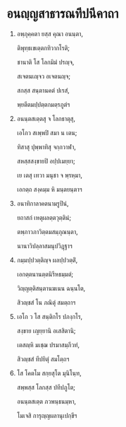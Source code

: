 <h1>อนญฺญสาธารณทีปนีคาถา</h1>
<ol>
<li>
อพฺภุคฺคตา ยสฺส คุณา อนนฺตา,  
  
ติพุทฺธเขเตฺตกทิวากโรติ;  
  
ชานาติ โส โลกมิมํ ปรญฺจ,  
  
สเจตนเญฺจว อเจตนญฺจ;  
  
สกสฺส สนฺตานคตํ ปเรสํ,  
  
พฺยตีตมปฺปตฺตกมตฺรภูตํฯ  
</li>
  
<li>
อนนฺตสเตฺตสุ จ โลกธาตุสุ,  
  
เอโกว สเพฺพปิ สมา น เตน;  
  
ทิสาสุ ปุพฺพาทิสุ จกฺกวาฬา,  
  
สหสฺสสงฺขายปิ อปฺปเมยฺยา;  
  
เย เตสุ เทวา มนุชา จ พฺรหฺมา,  
  
เอกตฺถ สงฺคมฺม หิ มนฺตยนฺตาฯ  
</li>
  
<li>
อนาทิกาลาคตนามรูปินํ,  
  
ยถาสกํ เหตุผลตฺตวุตฺตินํ;  
  
ตพฺภาวภาวิตฺตมสมฺภุณนฺตา,  
  
นานาวิปลฺลาสมนุปวิฎฺฐาฯ  
</li>
  
<li>
กมฺมปฺปวตฺติญฺจ ผลปฺปวตฺติํ,  
  
เอกตฺตนานตฺตนิรีหธมฺมตํ;  
  
วิญฺญตฺติสนฺตานฆเนน ฉนฺนโต,  
  
สิวญฺชสํ โน ภณิตุํ สมตฺถาฯ  
</li>
  
<li>
เอโก ว โส สนฺติกโร ปภงฺกโร,  
  
สงฺขาย เญยฺยานิ อเสสิตานิ;  
  
เตสญฺหิ มเชฺฌ ปรมาสมฺภีวทํ,  
  
สิวญฺชสํ ทีปยิตุํ สมโตฺถฯ  
</li>
  
<li>
โส โคตโม สกฺยสุโต มุนิโนฺท,  
  
สพฺพสฺส โลกสฺส ปทีปภูโต;  
  
อนนฺตสเตฺต ภวพนฺธนมฺหา,  
  
โมเจสิ การุญฺญผลานุเปกฺขีฯ  
</li>
  
  
  
  
  